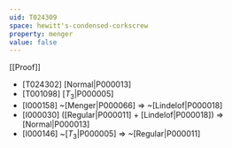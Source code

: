 ```yaml
---
uid: T024309
space: hewitt's-condensed-corkscrew
property: menger
value: false
---
```

[[Proof]]

* [T024302] [Normal|P000013]
* [T001098] [$T_3$|P000005]
* [I000158] ~[Menger|P000066] => ~[Lindelof|P000018]
* [I000030] ([Regular|P000011] + [Lindelof|P000018]) => [Normal|P000013]
* [I000146] ~[$T_3$|P000005] => ~[Regular|P000011]

